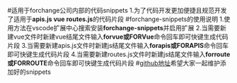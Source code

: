 #适用于forchange公司内部的代码snippets
1.为了代码开发更加便捷且规范开发了适用于**apis.js vue routes.js**的代码片段
#forchange-snippets的使用说明
1.使用方法在vscode扩展中心搜索安装**forchange-snippets**并启用扩展
2.当需要新建vue文件时新建vue结尾文件输入**forvue或FORVue**命令回车即可快键生成代码片段
3.当需要新建apis.js文件时新建js结尾文件输入**forapis或FORAPIS**命令回车即可快键生成代码片段
4.当需要新建routes.js文件时新建js结尾文件输入**forroute或FORROUTE**命令回车即可快键生成代码片段
#[github地址](https://github.com/IrvingBryant/forchange-snippets)希望大家一起维护添加好的snippets